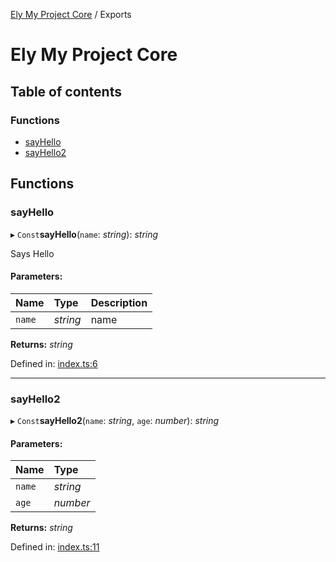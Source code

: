 [Ely My Project Core](README.md) / Exports

# Ely My Project Core

## Table of contents

### Functions

- [sayHello](modules.md#sayhello)
- [sayHello2](modules.md#sayhello2)

## Functions

### sayHello

▸ `Const`**sayHello**(`name`: *string*): *string*

Says Hello

#### Parameters:

Name | Type | Description |
:------ | :------ | :------ |
`name` | *string* | name    |

**Returns:** *string*

Defined in: [index.ts:6](https://github.com/elylucas/ely-my-project-/blob/63986d4/packages/core/src/index.ts#L6)

___

### sayHello2

▸ `Const`**sayHello2**(`name`: *string*, `age`: *number*): *string*

#### Parameters:

Name | Type |
:------ | :------ |
`name` | *string* |
`age` | *number* |

**Returns:** *string*

Defined in: [index.ts:11](https://github.com/elylucas/ely-my-project-/blob/63986d4/packages/core/src/index.ts#L11)
